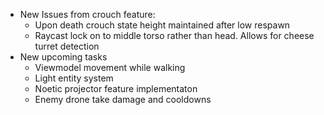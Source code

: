 - New Issues from crouch feature:
	- Upon death crouch state height maintained after low respawn
	- Raycast lock on to middle torso rather than head. Allows for cheese turret detection
- New upcoming tasks
	- Viewmodel movement while walking
	- Light entity system
	- Noetic projector feature implementaton
	- Enemy drone take damage and cooldowns